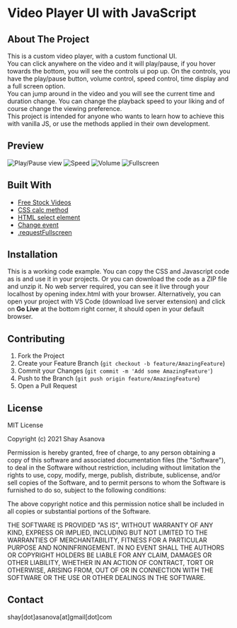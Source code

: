# Video Player UI with JavaScript

## About The Project

This is a custom video player, with a custom functional UI. <br/>
You can click anywhere on the video and it will play/pause, if you hover towards the bottom, you will see the controls ui pop up. On the controls, you have the play/pause button, volume control, speed control, time display and a full screen option. <br/>
You can jump around in the video and you will see the current time and duration change. You can change the playback speed to your liking and of course change the viewing preference. <br/>
This project is intended for anyone who wants to learn how to achieve this with vanilla JS, or use the methods applied in their own development.

## Preview

![Play/Pause view](media/image1.gif)
![Speed](media/image2.gif)
![Volume](media/image3.gif)
![Fullscreen](media/image4.gif)

## Built With

- [Free Stock Videos](https://pixabay.com/videos/)
- [ CSS calc method](<https://developer.mozilla.org/en-US/docs/Web/CSS/calc()>)
- [HTML select element](https://developer.mozilla.org/en-US/docs/Web/HTML/Element/select)
- [Change event](https://developer.mozilla.org/en-US/docs/Web/API/HTMLElement/change_event)
- [.requestFullscreen](https://www.w3schools.com/howto/howto_js_fullscreen.asp)

## Installation

This is a working code example.
You can copy the CSS and Javascript code as is and use it in your projects.
Or you can download the code as a ZIP file and unzip it. No web server required, you can see it live through your localhost by opening index.html with your browser. Alternatively, you can open your project with VS Code (download live server extension) and click on **Go Live** at the bottom right corner, it should open in your default browser.

## Contributing

1. Fork the Project
2. Create your Feature Branch (`git checkout -b feature/AmazingFeature`)
3. Commit your Changes (`git commit -m 'Add some AmazingFeature'`)
4. Push to the Branch (`git push origin feature/AmazingFeature`)
5. Open a Pull Request

## License

MIT License

Copyright (c) 2021 Shay Asanova

Permission is hereby granted, free of charge, to any person obtaining a copy
of this software and associated documentation files (the "Software"), to deal
in the Software without restriction, including without limitation the rights
to use, copy, modify, merge, publish, distribute, sublicense, and/or sell
copies of the Software, and to permit persons to whom the Software is
furnished to do so, subject to the following conditions:

The above copyright notice and this permission notice shall be included in all
copies or substantial portions of the Software.

THE SOFTWARE IS PROVIDED "AS IS", WITHOUT WARRANTY OF ANY KIND, EXPRESS OR
IMPLIED, INCLUDING BUT NOT LIMITED TO THE WARRANTIES OF MERCHANTABILITY,
FITNESS FOR A PARTICULAR PURPOSE AND NONINFRINGEMENT. IN NO EVENT SHALL THE
AUTHORS OR COPYRIGHT HOLDERS BE LIABLE FOR ANY CLAIM, DAMAGES OR OTHER
LIABILITY, WHETHER IN AN ACTION OF CONTRACT, TORT OR OTHERWISE, ARISING FROM,
OUT OF OR IN CONNECTION WITH THE SOFTWARE OR THE USE OR OTHER DEALINGS IN THE
SOFTWARE.

## Contact

shay[dot]asanova[at]gmail[dot]com
